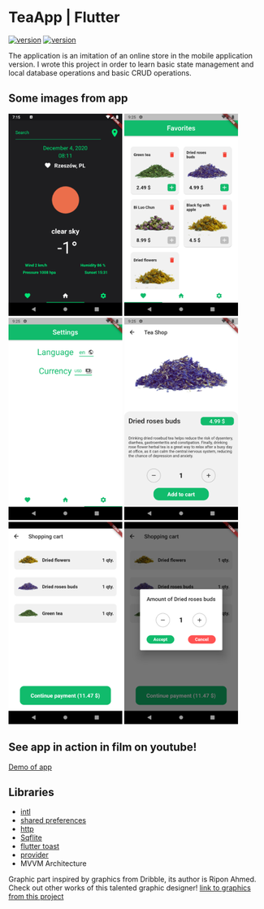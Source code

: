 # TeaApp | Flutter

[![version](https://img.shields.io/badge/Android_Studio-4.0-green.svg)](https://developer.android.com/studio/)
[![version](https://img.shields.io/badge/Flutter-1.22.4-blue.svg)](https://flutter.dev/)

The application is an imitation of an online store in the mobile application version. I wrote this project in order to learn basic state management and local database operations and basic CRUD operations.

## Some images from app
![MainScreen](https://github.com/PatrykIZajac/WeatherApp_Flutter/blob/master/Assets/mainScreen.png)
![FavoriteScreen](https://github.com/PatrykIZajac/TeaApp/blob/master/Assets/favoriteScreen.png)
![Settings](https://github.com/PatrykIZajac/TeaApp/blob/master/Assets/settingsScreen.png)
![DetailsScreen](https://github.com/PatrykIZajac/TeaApp/blob/master/Assets/detailsScreen.png)
![CartScreen](https://github.com/PatrykIZajac/TeaApp/blob/master/Assets/cartScreen.png)
![DialogScreen](https://github.com/PatrykIZajac/TeaApp/blob/master/Assets/dialogInCartScreen.png)

## See app in action in film on youtube!
[Demo of app](https://www.youtube.com/watch?v=1cksXjNTn2g&feature=youtu.be)

## Libraries
* [intl](https://pub.dev/packages/geolocator)
* [shared preferences](https://pub.dev/packages/shared_preferences)
* [http](https://pub.dev/packages/http)
* [Sqflite](https://pub.dev/packages/sqflite)
* [flutter toast](https://openweathermap.org/api)
* [provider](https://pub.dev/packages/provider)
* MVVM Architecture

Graphic part inspired by graphics from Dribble, its author is Ripon Ahmed. Check out other works of this talented graphic designer!
[link to graphics from this project](https://dribbble.com/shots/14681282-Plant-Shop-E-Commerce-App-design/attachments/6378556?mode=media)
